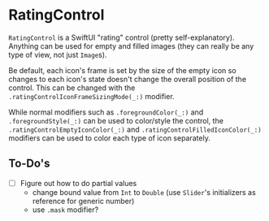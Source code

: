 # RatingControl

`RatingControl` is a SwiftUI "rating" control (pretty self-explanatory). Anything can be used for empty and filled images (they can really be any type of view, not just `Image`s).

Be default, each icon's frame is set by the size of the empty icon so changes to each icon's state doesn't change the overall position of the control. This can be changed with the `.ratingControlIconFrameSizingMode(_:)` modifier.

While normal modifiers such as `.foregroundColor(_:)` and `.foregroundStyle(_:)` can be used to color/style the control, the `.ratingControlEmptyIconColor(_:)` and `.ratingControlFilledIconColor(_:)` modifiers can be used to color each type of icon separately. 

## To-Do's

- [ ] Figure out how to do partial values
    - change bound value from `Int` to `Double` (use `Slider`'s initializers as reference for generic number)
    - use `.mask` modifier?
